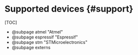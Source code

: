 
Supported devices {#support}
=================

[TOC]

  * @subpage atmel "Atmel"
  * @subpage espressif "Espressif"
  * @subpage stm "STMicroelectronics"
  * @subpage externs
